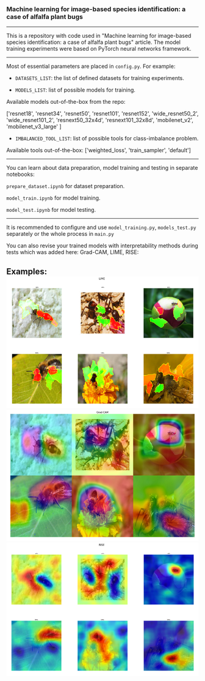 ### Machine learning for image-based species identification: a case of alfalfa plant bugs

---

This is a repository with code used in "Machine learning for image-based species identification: a case of alfalfa plant bugs" article.
The model training experiments were based on PyTorch neural networks framework.

---
Most of essential parameters are placed in `config.py`. For example:

* `DATASETS_LIST`: the list of defined datasets for training experiments.

* `MODELS_LIST`: list of possible models for training. 

Available models out-of-the-box from the repo:

['resnet18', 'resnet34', 'resnet50', 'resnet101', 'resnet152',
'wide_resnet50_2', 'wide_resnet101_2', 'resnext50_32x4d', 'resnext101_32x8d',
'mobilenet_v2', 'mobilenet_v3_large'
               ]

* `IMBALANCED_TOOL_LIST`: list of possible tools for class-imbalance problem.

Available tools out-of-the-box: 
['weighted_loss', 'train_sampler', 'default']

---
You can learn about data preparation, 
model training and testing in separate notebooks:

`prepare_dataset.ipynb` for dataset preparation.

`model_train.ipynb` for model training.

`model_test.ipynb` for model testing.

---
It is recommended to configure and use `model_training.py`, `models_test.py` 
separately or the whole process in `main.py` 

You can also revise your trained models with interpretability methods during tests 
which was added here: Grad-CAM, LIME, RISE:

Examples:
![LIME](pics/lime_example.png)
![Grad-CAM](pics/gradcam_example.png)
![RISE](pics/rise_example.png)
---

